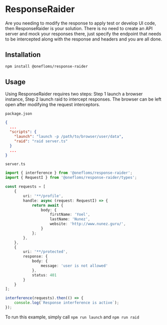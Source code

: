 # ResponseRaider

Are you needing to modify the response to apply test or develop UI code, then ResponseRaider is your solution. There is no need to create an API server and mock your responses there, just specify the endpoint that needs to be intercepted along with the response and headers and you are all done.

## Installation

```sh
npm install @onefloms/response-raider
```

## Usage

Using ResponseRaider requires two steps: Step 1 launch a browser instance, Step 2 launch raid to intercept responses. The browser can be left open after modifying the request interceptors.

`package.json`
```json
{
  ...
  "scripts": {
    "launch": "launch -p /path/to/browser/user/data",
    "raid": "raid server.ts"
  }
  ...
}
```

`server.ts`
```typescript
import { interference } from '@onefloms/response-raider';
import { RequestI } from '@onefloms/response-raider/types';

const requests = [
    {
        uri: '**/profile',
        handle: async (request: RequestI) => {
            return await {
                body: {
                    firstName: 'Yoel',
                    lastName: 'Nunez',
                    website: 'http://www.nunez.guru/',
                }
            };
        },
    },
    {
        uri: '**/protected',
        response: {
            body: {
                message: 'user is not allowed'
            },
            status: 401
        }
    }
];

interference(requests).then(() => {
    console.log(`Response interference is active`);
});
```

To run this example, simply call `npm run launch` and `npm run raid`